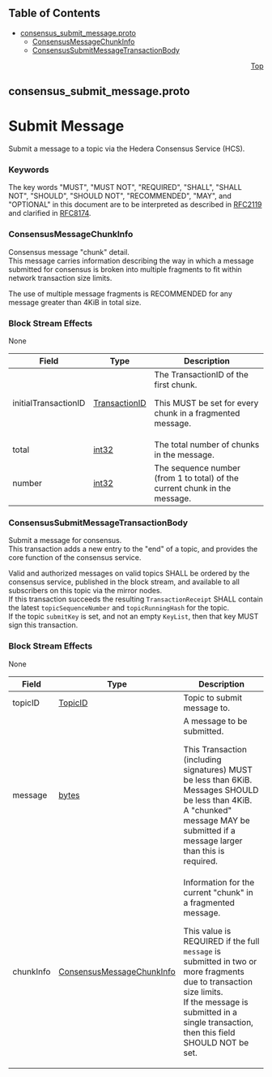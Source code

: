 ## Table of Contents

- [consensus_submit_message.proto](#consensus_submit_message-proto)
    - [ConsensusMessageChunkInfo](#proto-ConsensusMessageChunkInfo)
    - [ConsensusSubmitMessageTransactionBody](#proto-ConsensusSubmitMessageTransactionBody)
  



<a name="consensus_submit_message-proto"></a>
<p align="right"><a href="#top">Top</a></p>

## consensus_submit_message.proto
# Submit Message
Submit a message to a topic via the Hedera Consensus Service (HCS).

### Keywords
The key words "MUST", "MUST NOT", "REQUIRED", "SHALL", "SHALL NOT",
"SHOULD", "SHOULD NOT", "RECOMMENDED", "MAY", and "OPTIONAL" in this
document are to be interpreted as described in
[RFC2119](https://www.ietf.org/rfc/rfc2119) and clarified in
[RFC8174](https://www.ietf.org/rfc/rfc8174).


<a name="proto-ConsensusMessageChunkInfo"></a>

### ConsensusMessageChunkInfo
Consensus message "chunk" detail.<br/>
This message carries information describing the way in which a message
submitted for consensus is broken into multiple fragments to fit within
network transaction size limits.

The use of multiple message fragments is RECOMMENDED for any message
greater than 4KiB in total size.

### Block Stream Effects
None


| Field | Type | Description |
| ----- | ---- | ----------- |
| initialTransactionID | [TransactionID](#proto-TransactionID) | The TransactionID of the first chunk. <p> This MUST be set for every chunk in a fragmented message. |
| total | [int32](#int32) | The total number of chunks in the message. |
| number | [int32](#int32) | The sequence number (from 1 to total) of the current chunk in the message. |






<a name="proto-ConsensusSubmitMessageTransactionBody"></a>

### ConsensusSubmitMessageTransactionBody
Submit a message for consensus.<br/>
This transaction adds a new entry to the "end" of a topic, and provides
the core function of the consensus service.

Valid and authorized messages on valid topics SHALL be ordered by the
consensus service, published in the block stream, and available to all
subscribers on this topic via the mirror nodes.<br/>
If this transaction succeeds the resulting `TransactionReceipt` SHALL contain
the latest `topicSequenceNumber` and `topicRunningHash` for the topic.<br/>
If the topic `submitKey` is set, and not an empty `KeyList`, then that key
MUST sign this transaction.

### Block Stream Effects
None


| Field | Type | Description |
| ----- | ---- | ----------- |
| topicID | [TopicID](#proto-TopicID) | Topic to submit message to. |
| message | [bytes](#bytes) | A message to be submitted. <p> This Transaction (including signatures) MUST be less than 6KiB.<br/> Messages SHOULD be less than 4KiB. A "chunked" message MAY be submitted if a message larger than this is required. |
| chunkInfo | [ConsensusMessageChunkInfo](#proto-ConsensusMessageChunkInfo) | Information for the current "chunk" in a fragmented message. <p> This value is REQUIRED if the full `message` is submitted in two or more fragments due to transaction size limits.<br/> If the message is submitted in a single transaction, then this field SHOULD NOT be set. |





 <!-- end messages -->

 <!-- end enums -->

 <!-- end HasExtensions -->

 <!-- end services -->



